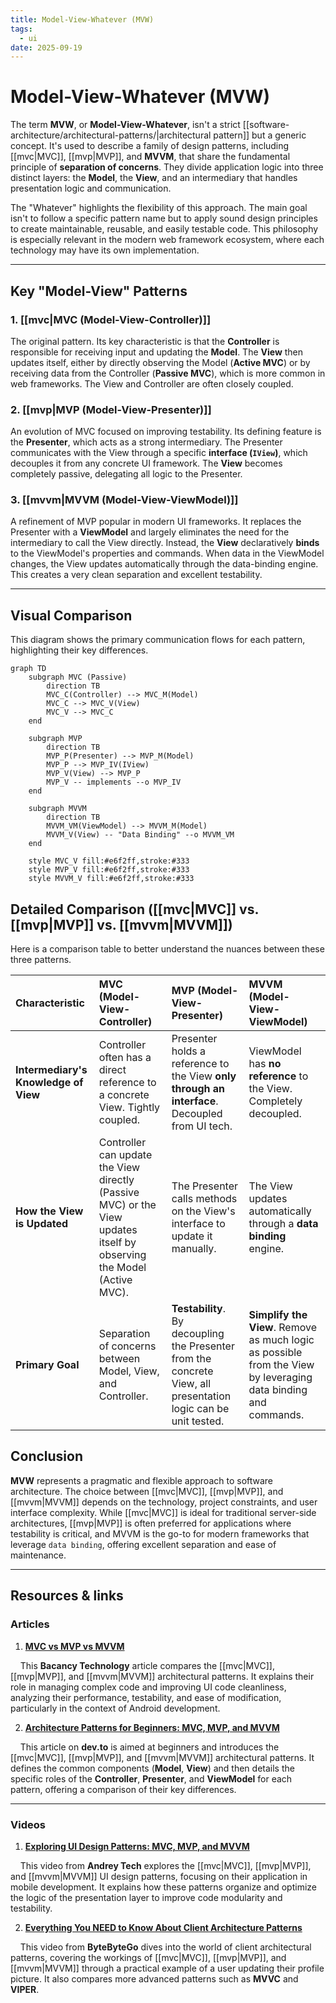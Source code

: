 ```yaml
---
title: Model-View-Whatever (MVW)
tags:
  - ui
date: 2025-09-19
---
```

# Model-View-Whatever (MVW)

The term **MVW**, or **Model-View-Whatever**, isn't a strict [[software-architecture/architectural-patterns/|architectural pattern]] but a generic concept. It's used to describe a family of design patterns, including [[mvc|MVC]], [[mvp|MVP]], and **MVVM**, that share the fundamental principle of **separation of concerns**. They divide application logic into three distinct layers: the **Model**, the **View**, and an intermediary that handles presentation logic and communication.

The "Whatever" highlights the flexibility of this approach. The main goal isn't to follow a specific pattern name but to apply sound design principles to create maintainable, reusable, and easily testable code. This philosophy is especially relevant in the modern web framework ecosystem, where each technology may have its own implementation.

---

## Key "Model-View" Patterns

### 1. [[mvc|MVC (Model-View-Controller)]]
The original pattern. Its key characteristic is that the **Controller** is responsible for receiving input and updating the **Model**. The **View** then updates itself, either by directly observing the Model (**Active MVC**) or by receiving data from the Controller (**Passive MVC**), which is more common in web frameworks. The View and Controller are often closely coupled.

### 2. [[mvp|MVP (Model-View-Presenter)]]
An evolution of MVC focused on improving testability. Its defining feature is the **Presenter**, which acts as a strong intermediary. The Presenter communicates with the View through a specific **interface (`IView`)**, which decouples it from any concrete UI framework. The **View** becomes completely passive, delegating all logic to the Presenter.

### 3. [[mvvm|MVVM (Model-View-ViewModel)]]
A refinement of MVP popular in modern UI frameworks. It replaces the Presenter with a **ViewModel** and largely eliminates the need for the intermediary to call the View directly. Instead, the **View** declaratively **binds** to the ViewModel's properties and commands. When data in the ViewModel changes, the View updates automatically through the data-binding engine. This creates a very clean separation and excellent testability.

---

## Visual Comparison

This diagram shows the primary communication flows for each pattern, highlighting their key differences.

```mermaid
graph TD
    subgraph MVC (Passive)
        direction TB
        MVC_C(Controller) --> MVC_M(Model)
        MVC_C --> MVC_V(View)
        MVC_V --> MVC_C
    end

    subgraph MVP
        direction TB
        MVP_P(Presenter) --> MVP_M(Model)
        MVP_P --> MVP_IV(IView)
        MVP_V(View) --> MVP_P
        MVP_V -- implements --o MVP_IV
    end

    subgraph MVVM
        direction TB
        MVVM_VM(ViewModel) --> MVVM_M(Model)
        MVVM_V(View) -- "Data Binding" --o MVVM_VM
    end

    style MVC_V fill:#e6f2ff,stroke:#333
    style MVP_V fill:#e6f2ff,stroke:#333
    style MVVM_V fill:#e6f2ff,stroke:#333
```

## Detailed Comparison ([[mvc|MVC]] vs. [[mvp|MVP]] vs. [[mvvm|MVVM]])

Here is a comparison table to better understand the nuances between these three patterns.

| Characteristic | MVC (Model-View-Controller) | MVP (Model-View-Presenter) | MVVM (Model-View-ViewModel) |
| :--- | :--- | :--- | :--- |
| **Intermediary's Knowledge of View** | Controller often has a direct reference to a concrete View. Tightly coupled. | Presenter holds a reference to the View **only through an interface**. Decoupled from UI tech. | ViewModel has **no reference** to the View. Completely decoupled. |
| **How the View is Updated** | Controller can update the View directly (Passive MVC) or the View updates itself by observing the Model (Active MVC). | The Presenter calls methods on the View's interface to update it manually. | The View updates automatically through a **data binding** engine. |
| **Primary Goal** | Separation of concerns between Model, View, and Controller. | **Testability**. By decoupling the Presenter from the concrete View, all presentation logic can be unit tested. | **Simplify the View**. Remove as much logic as possible from the View by leveraging data binding and commands. |

## Conclusion

**MVW** represents a pragmatic and flexible approach to software architecture. The choice between [[mvc|MVC]], [[mvp|MVP]], and [[mvvm|MVVM]] depends on the technology, project constraints, and user interface complexity. While [[mvc|MVC]] is ideal for traditional server-side architectures, [[mvp|MVP]] is often preferred for applications where testability is critical, and MVVM is the go-to for modern frameworks that leverage `data binding`, offering excellent separation and ease of maintenance.

---

## **Resources & links**

### **Articles**

1.  **[MVC vs MVP vs MVVM](https://www.bacancytechnology.com/blog/mvc-vs-mvp-vs-mvvm)**

    This **Bacancy Technology** article compares the [[mvc|MVC]], [[mvp|MVP]], and [[mvvm|MVVM]] architectural patterns. It explains their role in managing complex code and improving UI code cleanliness, analyzing their performance, testability, and ease of modification, particularly in the context of Android development.

2.  **[Architecture Patterns for Beginners: MVC, MVP, and MVVM](https://dev.to/chiragagg5k/architecture-patterns-for-beginners-mvc-mvp-and-mvvm-2pe7)**

    This article on **dev.to** is aimed at beginners and introduces the [[mvc|MVC]], [[mvp|MVP]], and [[mvvm|MVVM]] architectural patterns. It defines the common components (**Model**, **View**) and then details the specific roles of the **Controller**, **Presenter**, and **ViewModel** for each pattern, offering a comparison of their key differences.

---

### **Videos**

1.  **[Exploring UI Design Patterns: MVC, MVP, and MVVM](https://www.youtube.com/watch?v=tm_paZsPsrI)**

    This video from **Andrey Tech** explores the [[mvc|MVC]], [[mvp|MVP]], and [[mvvm|MVVM]] UI design patterns, focusing on their application in mobile development. It explains how these patterns organize and optimize the logic of the presentation layer to improve code modularity and testability.

2.  **[Everything You NEED to Know About Client Architecture Patterns](https://www.youtube.com/watch?v=I5c7fBgvkNY)**

    This video from **ByteByteGo** dives into the world of client architectural patterns, covering the workings of [[mvc|MVC]], [[mvp|MVP]], and [[mvvm|MVVM]] through a practical example of a user updating their profile picture. It also compares more advanced patterns such as **MVVC** and **VIPER**.